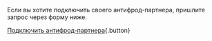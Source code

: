 Если вы хотите подключить своего антифрод-партнера, пришлите запрос через форму ниже.

[Подключить антифрод-партнера](../connect-ad){.button}

<style>
a.button {
  display:inline-flex;
  justify-content:center;  
  text-decoration: none; 
  cursor: pointer; 
  font-size: 15px; 
  font-family: var(--g-text-body-font-family);
  padding: 12px 30px; 
  border-radius: 10px !important;
  color: black !important;
  background-color: #ffdb4d;
  margin-top: 20px; 
}
a.button:hover { 
  box-shadow: 0 1px 3px rgba(0, 0, 0, 0.2);
  background: #ffd633;
}
a.button:active { 
  box-shadow: inset 0 1px 3px rgba(0, 0, 0, 0.2);
  text-shadow: 0 1px 3px rgba(0, 0, 0, 0.2);
  background: #ffd633;
}
</style>
